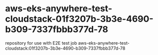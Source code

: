 # aws-eks-anywhere-test-cloudstack-01f3207b-3b3e-4690-b309-7337fbbb377d-78
repository for use with E2E test job aws-eks-anywhere-test-cloudstack:01f3207b-3b3e-4690-b309-7337fbbb377d-78
